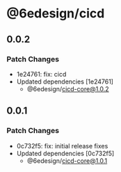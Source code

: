 # @6edesign/cicd

## 0.0.2

### Patch Changes

- 1e24761: fix: cicd
- Updated dependencies [1e24761]
  - @6edesign/cicd-core@1.0.2

## 0.0.1

### Patch Changes

- 0c732f5: fix: initial release fixes
- Updated dependencies [0c732f5]
  - @6edesign/cicd-core@1.0.1

